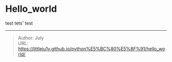 # Hello_world


test
tets'
test

---

> Author: July  
> URL: https://littleju1y.github.io/python%E5%BC%80%E5%8F%91/hello_world/  

